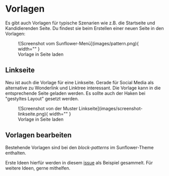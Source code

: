 # Vorlagen

Es gibt auch Vorlagen für typische Szenarien wie z.B. die Startseite und Kandidierenden Seite. Du findest sie beim Erstellen einer neuen Seite in den Vorlagen:

<figure markdown="span">
  ![Screenshot vom Sunflower-Menü](images/pattern.png){ width="" }
  <figcaption>Vorlage in Seite laden</figcaption>
</figure>

## Linkseite

Neu ist auch die Vorlage für eine Linkseite. Gerade für Social Media als alternative zu Wonderlink und Linktree interessant. Die Vorlage kann in die entsprechende Seite geladen werden. Es sollte auch der Haken bei "gestyltes Layout" gesetzt werden.

<figure markdown="span">
  ![Screenshot von der Muster Linkseite](images/screenshot-linkseite.png){ width="" }
  <figcaption>Vorlage in Seite laden</figcaption>
</figure>

## Vorlagen bearbeiten

Bestehende Vorlagen sind bei den *block-patterns* im Sunflower-Theme enthalten.

Erste Ideen hierfür werden in diesem [issue](https://github.com/verdigado/sunflower/issues/528) als Beispiel gesammelt. Für weitere Ideen, gerne mithelfen.
